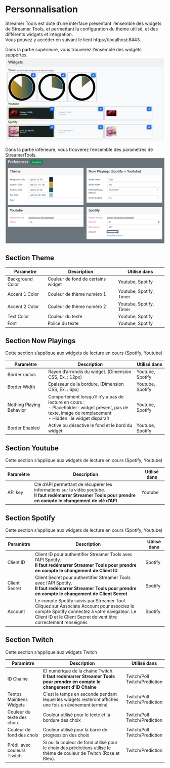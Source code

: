 # Personnalisation
Streamer Tools est doté d’une interface présentant l’ensemble des widgets de Streamer Tools, et permettant la 
configuration du thème utilisé, et des différents widgets et intégration.  
Vous pouvez y accéder en suivant le lient https://localhost:8443. 

Dans la partie supérieure, vous trouverez l’ensemble des widgets supportés.  
![img.png](personnalisation_img/img.png)

Dans la partie inférieure, vous trouverez l’ensemble des paramètres de StreamerTools.  
![img_1.png](personnalisation_img/img_1.png)

## Section Theme
| Paramètre        | Description                        | Utilisé dans            |
|------------------|------------------------------------|-------------------------|
| Background Color | Couleur de fond de certains widget | Youtube, Spotify        |
| Accent 1 Color   | Couleur de thème numéro 1          | Youtube, Spotify, Timer |
| Accent 2 Color   | Couleur de thème numéro 2          | Youtube, Spotify, Timer |
| Text Color       | Couleur du texte                   | Youtube, Spotify        |
| Font             | Police du texte                    | Youtube, Spotify        |

## Section Now Playings
Cette section s’applique aux widgets de lecture en cours (Spotify, Youtube)

| Paramètre                | Description                                                                                                                                                          | Utilisé dans     |
|--------------------------|----------------------------------------------------------------------------------------------------------------------------------------------------------------------|------------------|
| Border radius            | Rayon d’arrondis du widget.  (Dimension CSS, Ex. : 12px)                                                                                                             | Youtube, Spotify |
| Border Width             | Épaisseur de la bordure.  (Dimension CSS, Ex. : 6px)                                                                                                                 | Youtube, Spotify |
| Nothing Playing Behavior | Comportement lorsqu’il n’y a pas de lecture en cours :<br/> - Placeholder : widget présent, pas de texte, image de remplacement <br/> - Hidden : le widget disparaît | Youtube, Spotify |
| Border Enabled           | Active ou désactive le fond et le bord du widget                                                                                                                     | Youtube, Spotify |

## Section Youtube
Cette section s’applique aux widgets de lecture en cours (Spotify, Youtube)

| Paramètre | Description                                                                                                                                                        | Utilisé dans |
|-----------|--------------------------------------------------------------------------------------------------------------------------------------------------------------------|--------------|
| API key   | Clé d’API permettant de récupérer les informations sur la vidéo youtube. </br> **Il faut redémarrer Streamer Tools pour prendre en compte le changement de clé d’API** | Youtube      |

## Section Spotify
Cette section s’applique aux widgets de lecture en cours (Spotify, Youtube)

| Paramètre     | Description                                                                                                                                                                                                   | Utilisé dans |
|---------------|---------------------------------------------------------------------------------------------------------------------------------------------------------------------------------------------------------------|--------------|
| Client ID     | Client ID pour authentifier Streamer Tools avec l’API Spotify. <br/> **Il faut redémarrer Streamer Tools pour prendre en compte le changement de Client ID**                                                      | Spotify      |
| Client Secret | Client Secret pour authentifier Streamer Tools avec l’API Spotify. <br/> **Il faut redémarrer Streamer Tools pour prendre en compte le changement de Client Secret**                                              | Spotify      |
| Account       | Le compte Spotify suivis par Streamer Tool. Cliquez sur Associate Account pour associez le compte Spotify connectez à votre navigateur. Le Client ID et le Client Secret doivent être correctement renseignés | Spotify      |

## Section Twitch
Cette section s’applique aux widgets Twitch

| Paramètre                   | Description                                                                                                                    | Utilisé dans                      |
|-----------------------------|--------------------------------------------------------------------------------------------------------------------------------|-----------------------------------|
| ID Chaine                   | ID numérique de la chaine Twitch. <br/> **Il faut redémarrer Streamer Tools pour prendre en compte le changement d'ID Chaine** | Twitch/Poll<br/>Twitch/Prediction |
| Temps Maintiens Widgets     | C'est le temps en seconde pendant lequel les widgets resteront affichés une fois un évènement terminé                          | Twitch/Poll<br/>Twitch/Prediction |
| Couleur du texte des choix  | Couleur utilisé pour le texte et la bordure des choix                                                                          | Twitch/Poll<br/>Twitch/Prediction |
| Couleur de fond des choix   | Couleur utilisé pour la barre de progression des choix                                                                         | Twitch/Poll<br/>Twitch/Prediction |
| Prédi. avec couleurs Tiwtch | Si oui la couleur de fond utilisé pour le choix des prédictions utilise le thème de couleur de Twitch (Rose et Bleu).          | Twitch/Prediction                 |
